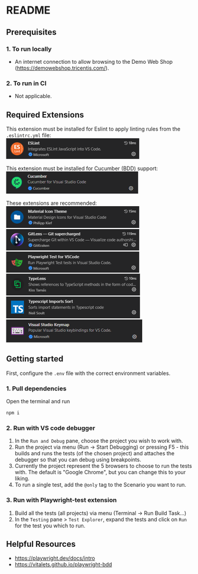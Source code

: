 # README

## Prerequisites
### 1. To run locally
- An internet connection to allow browsing to the Demo Web Shop (https://demowebshop.tricentis.com/).

### 2. To run in CI
- Not applicable.

## Required Extensions

This extension must be installed for Eslint to apply linting rules from the `.eslintrc.yml` file:   
![extension-eslint.png](assets/extension-eslint.png)

This extension must be installed for Cucumber (BDD) support:    
![cucumber.png](assets/cucumber.png)

These extensions are recommended:   
![extension-material-icon-theme.png](assets/extension-material-icon-theme.png)  
![extension-git-lens.png](assets/extension-git-lens.png)    
![extension-playwright-test.png](assets/extension-playwright-test.png)  
![extension-type-lens.png](assets/extension-type-lens.png)  
![extension-typescript-imports.png](assets/extension-typescript-imports.png)    
![extension-vs-keymap.png](assets/extension-vs-keymap.png)    

## Getting started
First, configure the `.env` file with the correct environment variables.

### 1. Pull dependencies
Open the terminal and run
```powershell
npm i
```

### 2. Run with VS code debugger
1. In the `Run and Debug` pane, choose the project you wish to work with.
1. Run the project via menu (Run -> Start Debugging) or pressing F5 - this builds and runs the tests (of the chosen project) and attaches the debugger so that you can debug using breakpoints.
1. Currently the project represent the 5 browsers to choose to run the tests with. The default is "Google Chrome", but you can change this to your liking.
1. To run a single test, add the `@only` tag to the Scenario you want to run.

### 3. Run with Playwright-test extension
1. Build all the tests (all projects) via menu (Terminal -> Run Build Task...)
1. In the `Testing` pane > `Test Explorer`, expand the tests and click on `Run` for the test you which to run.

## Helpful Resources
- https://playwright.dev/docs/intro
- https://vitalets.github.io/playwright-bdd